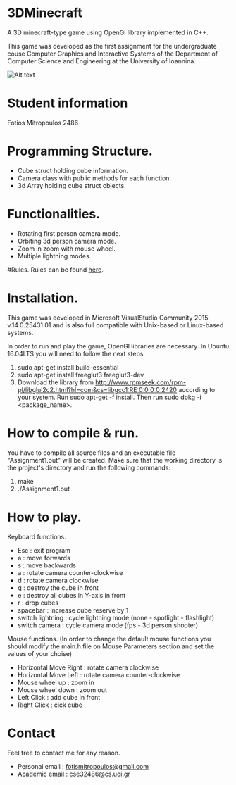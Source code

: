 # 3DMinecraft
A 3D minecraft-type game using OpenGl library implemented in C++.

This game was developed as the first assignment for the undergraduate couse Computer Graphics and Interactive Systems of the Department of Computer Science and Engineering at the University of Ioannina.

![Alt text](D:\preview.PNG "3DMinecraft")

# Student information
Fotios Mitropoulos 2486

# Programming Structure.
- Cube struct holding cube information.
- Camera class with public methods for each function.
- 3d Array holding cube struct objects.

# Functionalities.
- Rotating first person camera mode.
- Orbiting 3d person camera mode.
- Zoom in zoom with mouse wheel.
- Multiple lightning modes.

#Rules.
Rules can be found [here](https://github.com/fotism23/3DMinecraft/blob/master/assignment.pdf).

# Installation.
This game was developed in Microsoft VisualStudio Community 2015 v.14.0.25431.01 and is also full compatible with Unix-based or Linux-based systems.

In order to run and play the game, OpenGl libraries are necessary.
In Ubuntu 16.04LTS you will need to follow the next steps.

1. sudo apt-get install build-essential
2. sudo apt-get install freeglut3 freeglut3-dev
3. Download the library from http://www.rpmseek.com/rpm-pl/libglui2c2.html?hl=com&cs=libgcc1:RE:0:0:0:0:2420 according to your system. Run sudo apt-get -f install. Then run sudo dpkg -i <package_name>.

# How to compile & run.
You have to compile all source files and an executable file "Assignment1.out" will be created.
Make sure that the working directory is the project's directory and run the following commands:
1. make
2. ./Assignment1.out

# How to play.

Keyboard functions.
- Esc 		          : exit program
- a                 : move forwards
- s                 : move backwards
- a                 : rotate camera counter-clockwise
- d                 : rotate camera clockwise
- q                 : destroy the cube in front
- e                 : destroy all cubes in Y-axis in front
- r                 : drop cubes
- spacebar          : increase cube reserve by 1
- switch lightning  : cycle lightning mode (none - spotlight - flashlight)
- switch camera     : cycle camera mode (fps - 3d person shooter)

Mouse functions.
(In order to change the default mouse functions you should modify the main.h file on Mouse Parameters section and set the values of your choise)
- Horizontal Move Right     : rotate camera clockwise
- Horizontal Move Left      : rotate camera counter-clockwise
- Mouse wheel up            : zoom in
- Mouse wheel down          : zoom out
- Left Click                : add cube in front
- Right Click               : cick cube

# Contact
Feel free to contact me for any reason.  
- Personal email  : fotismitropoulos@gmail.com  
- Academic email  : cse32486@cs.uoi.gr  
